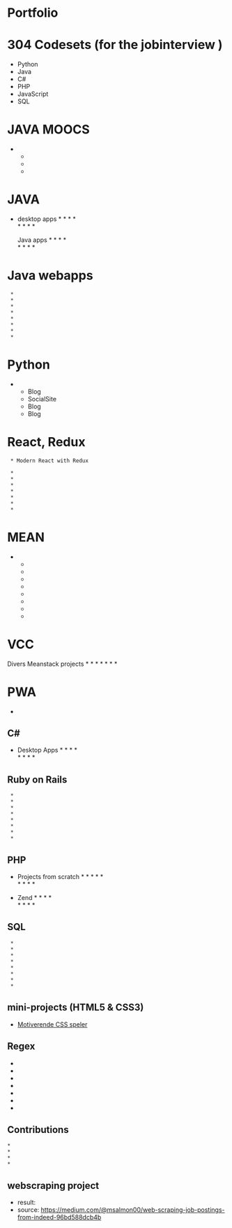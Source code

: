 # Portfolio 



# 304 Codesets (for the jobinterview )
* Python 
* Java 
* C# 
* PHP 
* JavaScript 
* SQL 

# JAVA MOOCS
 * 
     *
     *
     *


# JAVA 
 * desktop apps
     *
     *
     *
     *   
     *
     *
     *
     *
     
     Java apps
     *
     *
     *
     *   
     *
     *
     *
     *
 
 # Java webapps 
     *
     *
     *
     *   
     *
     *
     *
     *


# Python 
 * 
     * Blog 
     * SocialSite   
     * Blog 
     * Blog 

# React, Redux 
     * Modern React with Redux
   
     *
     *
     *   
     *
     *
     *
     * 

# MEAN
 *   *
     *
     *
     *   
     *
     *
     *
     * 
     
# VCC
Divers Meanstack projects 
*
*
*
*
*
*
*
        
# PWA 
  *  

## C#
 * Desktop Apps
     *
     *
     *
     *   
     *
     *
     *
     *
     
     
## Ruby on Rails 
     * 
     *
     *
     *   
     *
     *
     *
     *
 
## PHP
 * Projects from scratch
     *
     *
     *
     *
     *   
     *
     *
     *
     *
     
 * Zend
     *
     *
     *
     *   
     *
     *
     *
     *

## SQL
     *
     *
     *
     *   
     *
     *
     *
     *
     

## mini-projects (HTML5 & CSS3)   
* [Motiverende CSS speler](https://github.com/rickadams2/CSSmuziekSpeler)

## Regex 
*
*
*
*
*
*
*

## Contributions
    * 
    *
    *
    *
  

## webscraping project
* result: 
* source: https://medium.com/@msalmon00/web-scraping-job-postings-from-indeed-96bd588dcb4b 





